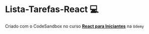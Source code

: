 # Lista-Tarefas-React 💻
Criado com o CodeSandbox no curso <strong><a href="https://www.udemy.com/share/103Gu93@DCe1hfnr7RxsKdpkvzaR7HuaCj4SZGEkJvl0nykjaqY6Bmg5TMjoRgyTpFcC2RDLQA==/">React para Iniciantes</a></strong> na `Udemy`
